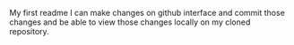 My first readme
I can make changes on github interface and commit those changes and be 
able to view those changes locally on my cloned repository.
